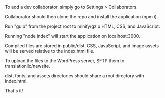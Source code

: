 To add a dev collaborator, simply go to Settings > Collaborators.

Collaborator should then clone the repo and install the application (npm i).

Run "gulp" from the project root to minify/gzip HTML, CSS, and JavaScript.

Running "node index" will start the application on localhost:3000.

Compiled files are stored in public/dist. CSS, JavaScript, and image assets will be served relative to the index.html file.

To upload the files to the WordPress server, SFTP them to translationllc/newsite.

dist, fonts, and assets directories should share a root directory with index.html.

That's it!
